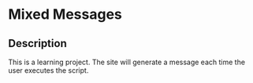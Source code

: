 # Mixed Messages

## Description
This is a learning project. The site will generate a message each time the user executes the script.